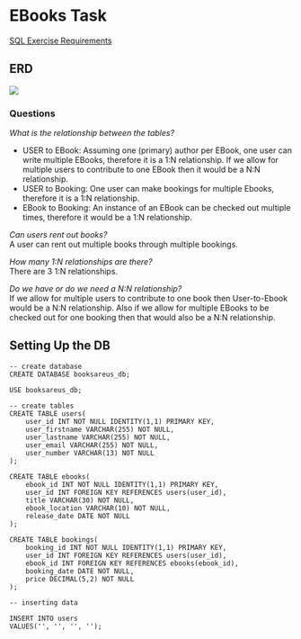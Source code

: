 # EBooks Task

[SQL Exercise Requirements](https://github.com/Filipe-p/sql)

## ERD

![](images/ebooks_erd.png)

### Questions

_What is the relationship between the tables?_
- USER to EBook: Assuming one (primary) author per EBook, one user can write multiple EBooks, therefore it is a 1:N relationship. If we allow for multiple users to contribute to one EBook then it would be a N:N relationship.
- USER to Booking: One user can make bookings for multiple Ebooks, therefore it is a 1:N relationship.
- EBook to Booking: An instance of an EBook can be checked out multiple times, therefore it would be a 1:N relationship.

_Can users rent out books?_  
A user can rent out multiple books through multiple bookings.

_How many 1:N relationships are there?_  
There are 3 1:N relationships.

_Do we have or do we need a N:N relationship?_  
If we allow for multiple users to contribute to one book then User-to-Ebook would be a N:N relationship. Also if we allow for multiple EBooks to be checked out for one booking then that would also be a N:N relationship.


## Setting Up the DB

```
-- create database
CREATE DATABASE booksareus_db;

USE booksareus_db;

-- create tables
CREATE TABLE users(
	user_id INT NOT NULL IDENTITY(1,1) PRIMARY KEY,
	user_firstname VARCHAR(255) NOT NULL,
	user_lastname VARCHAR(255) NOT NULL,	
	user_email VARCHAR(255) NOT NULL,
	user_number VARCHAR(13) NOT NULL
);

CREATE TABLE ebooks(
	ebook_id INT NOT NULL IDENTITY(1,1) PRIMARY KEY,
	user_id INT FOREIGN KEY REFERENCES users(user_id),
	title VARCHAR(30) NOT NULL,
	ebook_location VARCHAR(10) NOT NULL,
	release_date DATE NOT NULL
);

CREATE TABLE bookings(
	booking_id INT NOT NULL IDENTITY(1,1) PRIMARY KEY,
	user_id INT FOREIGN KEY REFERENCES users(user_id),
	ebook_id INT FOREIGN KEY REFERENCES ebooks(ebook_id),
	booking_date DATE NOT NULL,
	price DECIMAL(5,2) NOT NULL
);

-- inserting data

INSERT INTO users
VALUES('', '', '', '');
```

